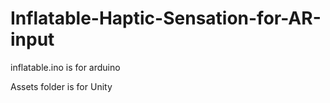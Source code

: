 # Inflatable-Haptic-Sensation-for-AR-input

inflatable.ino is for arduino

Assets folder is for Unity

